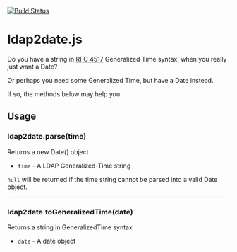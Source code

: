 [![Build Status](https://travis-ci.org/rsolomo/ldap2date.js.png?branch=master)](https://travis-ci.org/rsolomo/ldap2date.js)

# ldap2date.js

Do you have a string in [RFC 4517](http://www.ietf.org/rfc/rfc4517.txt) Generalized Time syntax, when you really just want a Date?

Or perhaps you need some Generalized Time, but have a Date instead.

If so, the methods below may help you.

## Usage

### ldap2date.parse(time)

Returns a new Date() object
- `time` - A LDAP Generalized-Time string

`null` will be returned if the time string cannot be parsed into a valid Date object.

---
### ldap2date.toGeneralizedTime(date)

Returns a string in GeneralizedTime syntax
- `date` - A date object
